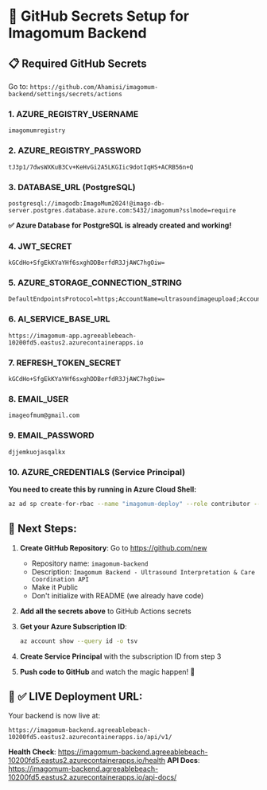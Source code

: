 # 🔑 GitHub Secrets Setup for Imagomum Backend

## 📋 **Required GitHub Secrets**

Go to: `https://github.com/Ahamisi/imagomum-backend/settings/secrets/actions`

### **1. AZURE_REGISTRY_USERNAME**
```
imagomumregistry
```

### **2. AZURE_REGISTRY_PASSWORD**
```
tJ3p1/7dwsWXKuB3Cv+KeHvGi2A5LKGIic9dotIqHS+ACRB56n+Q
```

### **3. DATABASE_URL** (PostgreSQL)
```
postgresql://imagodb:ImagoMum2024!@imago-db-server.postgres.database.azure.com:5432/imagomum?sslmode=require
```
**✅ Azure Database for PostgreSQL is already created and working!**

### **4. JWT_SECRET**
```
kGCdHo+SfgEkKYaYHf6sxghDDBerfdR3JjAWC7hgOiw=
```

### **5. AZURE_STORAGE_CONNECTION_STRING**
```
DefaultEndpointsProtocol=https;AccountName=ultrasoundimageupload;AccountKey=jPFkRlFEctbO5R8647WyyNte8KjGPtqtlPiZMjn9S+fNMQ8sBqQ/5q/0/O7EXTjswCvjdb65s+SU+AStZmjTJg==;EndpointSuffix=core.windows.net
```

### **6. AI_SERVICE_BASE_URL**
```
https://imagomum-app.agreeablebeach-10200fd5.eastus2.azurecontainerapps.io
```

### **7. REFRESH_TOKEN_SECRET**
```
kGCdHo+SfgEkKYaYHf6sxghDDBerfdR3JjAWC7hgOiw=
```

### **8. EMAIL_USER**
```
imageofmum@gmail.com
```

### **9. EMAIL_PASSWORD**
```
djjemkuojasqalkx
```

### **10. AZURE_CREDENTIALS** (Service Principal)
**You need to create this by running in Azure Cloud Shell:**
```bash
az ad sp create-for-rbac --name "imagomum-deploy" --role contributor --scopes /subscriptions/YOUR_SUBSCRIPTION_ID/resourceGroups/Imago-mum --sdk-auth
```

## 🚀 **Next Steps:**

1. **Create GitHub Repository**: Go to https://github.com/new
   - Repository name: `imagomum-backend`
   - Description: `Imagomum Backend - Ultrasound Interpretation & Care Coordination API`
   - Make it Public
   - Don't initialize with README (we already have code)

2. **Add all the secrets above** to GitHub Actions secrets

3. **Get your Azure Subscription ID**:
   ```bash
   az account show --query id -o tsv
   ```

4. **Create Service Principal** with the subscription ID from step 3

5. **Push code to GitHub** and watch the magic happen! 🎉

## 🎯 **✅ LIVE Deployment URL:**
Your backend is now live at:
```
https://imagomum-backend.agreeablebeach-10200fd5.eastus2.azurecontainerapps.io/api/v1/
```

**Health Check**: https://imagomum-backend.agreeablebeach-10200fd5.eastus2.azurecontainerapps.io/health
**API Docs**: https://imagomum-backend.agreeablebeach-10200fd5.eastus2.azurecontainerapps.io/api-docs/
